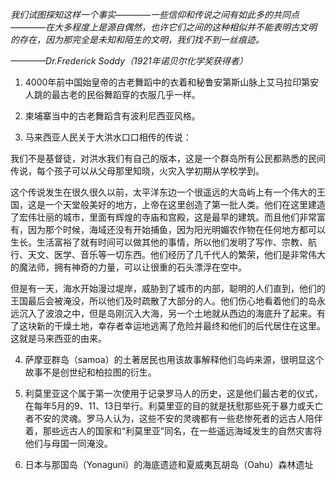 
*我们试图探知这样一个事实————一些信仰和传说之间有如此多的共同点————在大多程度上是源自偶然，也许它们之间的这种相似并不能表明古文明的存在，因为那完全是未知和陌生的文明，我们找不到一丝痕迹。*

*————Dr.Frederick Soddy（1921年诺贝尔化学奖获得者）*

1. 4000年前中国始皇帝的古老舞蹈中的衣着和秘鲁安第斯山脉上艾马拉印第安人跳的最古老的民俗舞蹈穿的衣服几乎一样。

2. 柬埔寨当中的古老舞蹈含有波利尼西亚风格。

3. 马来西亚人民关于大洪水口口相传的传说：

我们不是基督徒，对洪水我们有自己的版本，这是一个群岛所有公民都熟悉的民间传说，每个孩子可以从父母那里知晓，火灾入学初期从学校学到。

这个传说发生在很久很久以前，太平洋东边一个很遥远的大岛屿上有一个伟大的王国，这是一个天堂般美好的地方，上帝在这里创造了第一批人类。他们在这里建造了宏伟壮丽的城市，里面有辉煌的寺庙和宫殿，这是最早的建筑。而且他们非常富有，因为那个时候，海域还没有开始捕鱼，因为阳光明媚农作物在任何地方都可以生长。生活富裕了就有时间可以做其他的事情，所以他们发明了写作、宗教、航行、天文、医学、音乐等一切东西。他们经历了几千代人的繁荣，他们是非常伟大的魔法师，拥有神奇的力量，可以让很重的石头漂浮在空中。

但是有一天，海水开始漫过堤岸，威胁到了城市的内部，聪明的人们直到，他们的王国最后会被淹没，所以他们及时疏散了大部分的人。他们伤心地看着他们的岛永远沉入了波浪之中，但是岛刚沉入大海，另一个土地就从西边的海底升了起来。有了这块新的干燥土地，幸存者幸运地逃离了危险并最终和他们的后代居住在这里。这就是马来西亚的由来。

4. 萨摩亚群岛（samoa）的土著居民也用该故事解释他们岛屿来源，很明显这个故事不是创世纪和柏拉图的衍生。

5. 利莫里亚这个属于第一次使用于记录罗马人的历史，这是他们最古老的仪式，在每年5月的9、11、13日举行。利莫里亚的目的就是抚慰那些死于暴力或夭亡者不安的灵魂。罗马人认为，这些不安的灵魂都有一些悲惨死者的远古人陪伴着，那些远古人的国家和“利莫里亚”同名，在一些遥远海域发生的自然灾害将他们与母国一同淹没。

6. 日本与那国岛（Yonaguni）的海底遗迹和夏威夷瓦胡岛（Oahu）森林遗址